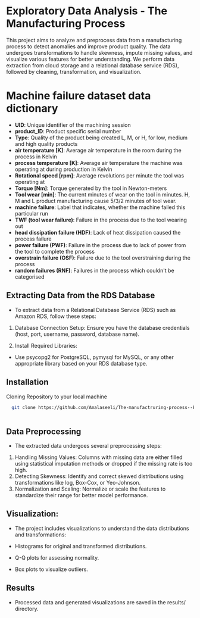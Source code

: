 
# Exploratory Data Analysis - The Manufacturing Process

This project aims to analyze and preprocess data from a manufacturing process to detect anomalies and improve product quality. The data undergoes transformations to handle skewness, impute missing values, and visualize various features for better understanding. We perform data extraction from cloud storage and a relational database service (RDS), followed by cleaning, transformation, and visualization.

# Machine failure dataset data dictionary

- **UID**: Unique identifier of the machining session
- **product_ID**: Product specific serial number
- **Type**: Quality of the product being created L, M, or H, for low, medium and high quality products
- **air temperature [K]**: Average air temperature in the room during the process in Kelvin
- **process temperature [K]**:  Average air temperature the machine was operating at during production in Kelvin
- **Rotational speed [rpm]**: Average revolutions per minute the tool was operating at
- **Torque [Nm]**: Torque generated by the tool in Newton-meters
- **Tool wear [min]**: The current minutes of wear on the tool in minutes. H, M and L product manufacturing cause 5/3/2 minutes of tool wear.
- **machine failure**: Label that indicates, whether the machine failed this particular run
- **TWF (tool wear failure)**: Failure in the process due to the tool wearing out
- **head dissipation failure (HDF)**: Lack of heat dissipation caused the process failure
- **power failure (PWF)**: Failure in the process due to lack of power from the tool to complete the process
- **overstrain failure (OSF)**: Failure due to the tool overstraining during the process
- **random failures (RNF)**: Failures in the process which couldn't be categorised

## Extracting Data from the RDS Database
- To extract data from a Relational Database Service (RDS) such as Amazon RDS, follow these steps:

1. Database Connection Setup: Ensure you have the database credentials (host, port, username, password, database name).

2. Install Required Libraries:
  - Use psycopg2 for PostgreSQL, pymysql for MySQL, or any other appropriate library based on your RDS database type.

## Installation
Cloning Repository to your local machine

```bash
  git clone https://github.com/Amalaseeli/The-manufactruring-process--EDA.git
  
```

## Data Preprocessing
- The extracted data undergoes several preprocessing steps:

1. Handling Missing Values: Columns with missing data are either filled using statistical imputation methods or dropped if the missing rate is too high.
2. Detecting Skewness: Identify and correct skewed distributions using transformations like log, Box-Cox, or Yeo-Johnson.
3. Normalization and Scaling: Normalize or scale the features to standardize their range for better model performance.

## Visualization:
- The project includes visualizations to understand the data distributions and transformations:

- Histograms for original and transformed distributions.
-  Q-Q plots for assessing normality.
-  Box plots to visualize outliers.
    
## Results
- Processed data and generated visualizations are saved in the results/ directory.